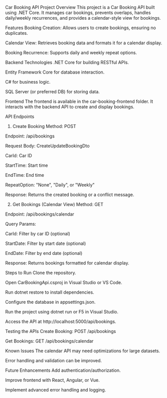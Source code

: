 Car Booking API
Project Overview
This project is a Car Booking API built using .NET Core. It manages car bookings, prevents overlaps, handles daily/weekly recurrences, and provides a calendar-style view for bookings.

Features
Booking Creation: Allows users to create bookings, ensuring no duplicates.

Calendar View: Retrieves booking data and formats it for a calendar display.

Booking Recurrence: Supports daily and weekly repeat options.

Backend Technologies
.NET Core for building RESTful APIs.

Entity Framework Core for database interaction.

C# for business logic.

SQL Server (or preferred DB) for storing data.

Frontend
The frontend is available in the car-booking-frontend folder. It interacts with the backend API to create and display bookings.

API Endpoints
1. Create Booking
Method: POST

Endpoint: /api/bookings

Request Body: CreateUpdateBookingDto

CarId: Car ID

StartTime: Start time

EndTime: End time

RepeatOption: "None", "Daily", or "Weekly"

Response: Returns the created booking or a conflict message.

2. Get Bookings (Calendar View)
Method: GET

Endpoint: /api/bookings/calendar

Query Params:

CarId: Filter by car ID (optional)

StartDate: Filter by start date (optional)

EndDate: Filter by end date (optional)

Response: Returns bookings formatted for calendar display.

Steps to Run
Clone the repository.

Open CarBookingApi.csproj in Visual Studio or VS Code.

Run dotnet restore to install dependencies.

Configure the database in appsettings.json.

Run the project using dotnet run or F5 in Visual Studio.

Access the API at http://localhost:5000/api/bookings.

Testing the APIs
Create Booking: POST /api/bookings

Get Bookings: GET /api/bookings/calendar

Known Issues
The calendar API may need optimizations for large datasets.

Error handling and validation can be improved.

Future Enhancements
Add authentication/authorization.

Improve frontend with React, Angular, or Vue.

Implement advanced error handling and logging.

